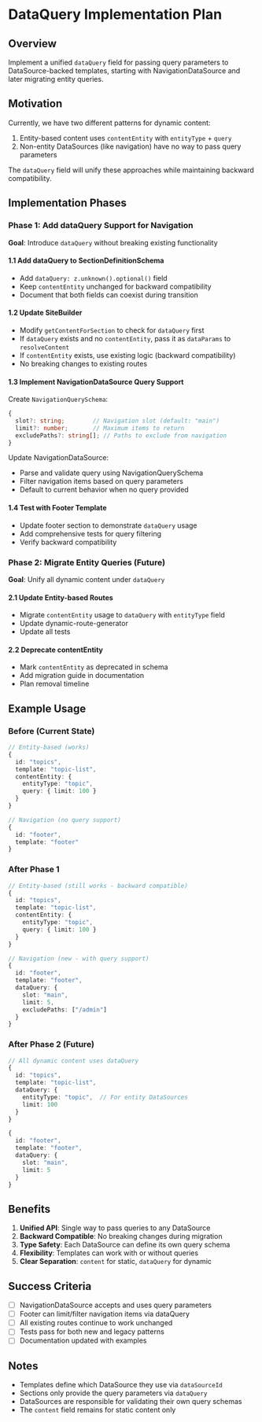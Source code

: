# DataQuery Implementation Plan

## Overview
Implement a unified `dataQuery` field for passing query parameters to DataSource-backed templates, starting with NavigationDataSource and later migrating entity queries.

## Motivation
Currently, we have two different patterns for dynamic content:
1. Entity-based content uses `contentEntity` with `entityType` + `query`
2. Non-entity DataSources (like navigation) have no way to pass query parameters

The `dataQuery` field will unify these approaches while maintaining backward compatibility.

## Implementation Phases

### Phase 1: Add dataQuery Support for Navigation
**Goal**: Introduce `dataQuery` without breaking existing functionality

#### 1.1 Add dataQuery to SectionDefinitionSchema
- Add `dataQuery: z.unknown().optional()` field
- Keep `contentEntity` unchanged for backward compatibility
- Document that both fields can coexist during transition

#### 1.2 Update SiteBuilder
- Modify `getContentForSection` to check for `dataQuery` first
- If `dataQuery` exists and no `contentEntity`, pass it as `dataParams` to `resolveContent`
- If `contentEntity` exists, use existing logic (backward compatibility)
- No breaking changes to existing routes

#### 1.3 Implement NavigationDataSource Query Support
Create `NavigationQuerySchema`:
```typescript
{
  slot?: string;        // Navigation slot (default: "main")
  limit?: number;       // Maximum items to return
  excludePaths?: string[]; // Paths to exclude from navigation
}
```

Update NavigationDataSource:
- Parse and validate query using NavigationQuerySchema
- Filter navigation items based on query parameters
- Default to current behavior when no query provided

#### 1.4 Test with Footer Template
- Update footer section to demonstrate `dataQuery` usage
- Add comprehensive tests for query filtering
- Verify backward compatibility

### Phase 2: Migrate Entity Queries (Future)
**Goal**: Unify all dynamic content under `dataQuery`

#### 2.1 Update Entity-based Routes
- Migrate `contentEntity` usage to `dataQuery` with `entityType` field
- Update dynamic-route-generator
- Update all tests

#### 2.2 Deprecate contentEntity
- Mark `contentEntity` as deprecated in schema
- Add migration guide in documentation
- Plan removal timeline

## Example Usage

### Before (Current State)
```typescript
// Entity-based (works)
{
  id: "topics",
  template: "topic-list",
  contentEntity: {
    entityType: "topic",
    query: { limit: 100 }
  }
}

// Navigation (no query support)
{
  id: "footer",
  template: "footer"
}
```

### After Phase 1
```typescript
// Entity-based (still works - backward compatible)
{
  id: "topics",
  template: "topic-list",
  contentEntity: {
    entityType: "topic",
    query: { limit: 100 }
  }
}

// Navigation (new - with query support)
{
  id: "footer",
  template: "footer",
  dataQuery: { 
    slot: "main", 
    limit: 5,
    excludePaths: ["/admin"]
  }
}
```

### After Phase 2 (Future)
```typescript
// All dynamic content uses dataQuery
{
  id: "topics",
  template: "topic-list",
  dataQuery: {
    entityType: "topic",  // For entity DataSources
    limit: 100
  }
}

{
  id: "footer",
  template: "footer",
  dataQuery: { 
    slot: "main", 
    limit: 5
  }
}
```

## Benefits
1. **Unified API**: Single way to pass queries to any DataSource
2. **Backward Compatible**: No breaking changes during migration
3. **Type Safety**: Each DataSource can define its own query schema
4. **Flexibility**: Templates can work with or without queries
5. **Clear Separation**: `content` for static, `dataQuery` for dynamic

## Success Criteria
- [ ] NavigationDataSource accepts and uses query parameters
- [ ] Footer can limit/filter navigation items via dataQuery
- [ ] All existing routes continue to work unchanged
- [ ] Tests pass for both new and legacy patterns
- [ ] Documentation updated with examples

## Notes
- Templates define which DataSource they use via `dataSourceId`
- Sections only provide the query parameters via `dataQuery`
- DataSources are responsible for validating their own query schemas
- The `content` field remains for static content only